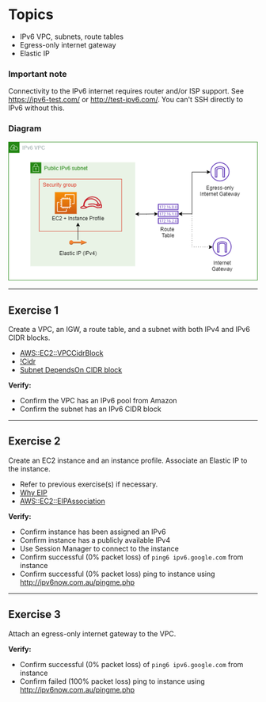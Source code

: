 # Topics
- IPv6 VPC, subnets, route tables
- Egress-only internet gateway
- Elastic IP

### Important note
Connectivity to the IPv6 internet requires router and/or ISP support. See https://ipv6-test.com/ or http://test-ipv6.com/.
You can't SSH directly to IPv6 without this.

### Diagram

![Diagram](e06.png)

---

## Exercise 1
Create a VPC, an IGW, a route table, and a subnet with both IPv4 and IPv6 CIDR blocks.
- [AWS::EC2::VPCCidrBlock](https://docs.aws.amazon.com/AWSCloudFormation/latest/UserGuide/aws-resource-ec2-vpccidrblock.html)
- [!Cidr](https://docs.aws.amazon.com/AWSCloudFormation/latest/UserGuide/intrinsic-function-reference-cidr.html)
- [Subnet DependsOn CIDR block](https://docs.aws.amazon.com/AWSCloudFormation/latest/UserGuide/aws-attribute-dependson.html)

**Verify:**
- Confirm the VPC has an IPv6 pool from Amazon
- Confirm the subnet has an IPv6 CIDR block

---

## Exercise 2
Create an EC2 instance and an instance profile. Associate an Elastic IP to the instance.
- Refer to previous exercise(s) if necessary. 
- [Why EIP](https://serverfault.com/questions/846387)
- [AWS::EC2::EIPAssociation](https://docs.aws.amazon.com/AWSCloudFormation/latest/UserGuide/aws-properties-ec2-eip-association.html)

**Verify:**
- Confirm instance has been assigned an IPv6
- Confirm instance has a publicly available IPv4
- Use Session Manager to connect to the instance
- Confirm successful (0% packet loss) of `ping6 ipv6.google.com` from instance
- Confirm successful (0% packet loss) ping to instance using http://ipv6now.com.au/pingme.php

---

## Exercise 3
Attach an egress-only internet gateway to the VPC.

**Verify:**
- Confirm successful (0% packet loss) of `ping6 ipv6.google.com` from instance
- Confirm failed (100% packet loss) ping to instance using http://ipv6now.com.au/pingme.php
